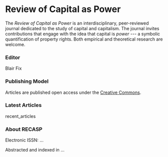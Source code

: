 # Review of Capital as Power

The *Review of Capital as Power* is an interdisciplinary, peer-reviewed journal dedicated to the study of capital and capitalism. The journal invites contributions that engage with the idea that capital is *power* --- a symbolic quantification of property rights. Both empirical and theoretical research are welcome.

### Editor

Blair Fix


### Publishing Model

Articles are published open access under the [Creative Commons](https://creativecommons.org/).


### Latest Articles

recent_articles

### About RECASP


Electronic ISSN:     ...


Abstracted and indexed in ...
